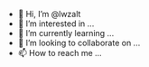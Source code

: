 - 👋 Hi, I’m @lwzalt
- 👀 I’m interested in ...
- 🌱 I’m currently learning ...
- 💞️ I’m looking to collaborate on ...
- 📫 How to reach me ...

<!---
lwzalt/lwzalt is a ✨ special ✨ repository because its `README.md` (this file) appears on your GitHub profile.
You can click the Preview link to take a look at your changes.
--->
